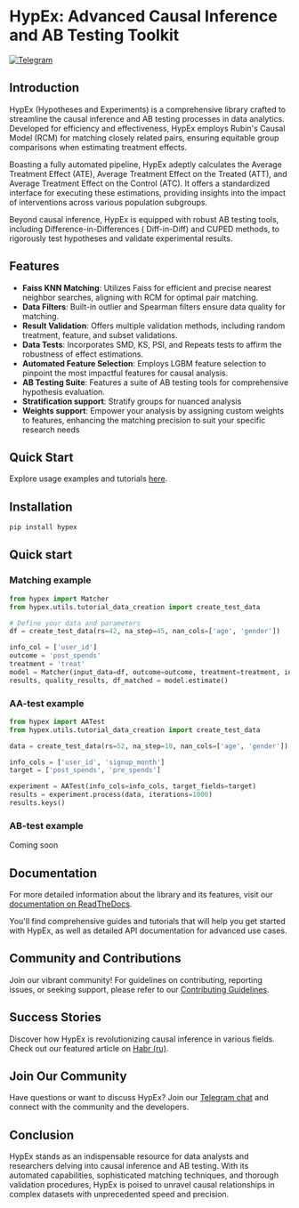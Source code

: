 # HypEx: Advanced Causal Inference and AB Testing Toolkit

[![Telegram](https://img.shields.io/badge/chat-on%20Telegram-2ba2d9.svg)](https://t.me/hypexchat)

## Introduction

HypEx (Hypotheses and Experiments) is a comprehensive library crafted to streamline the causal inference and AB testing
processes in data analytics. Developed for efficiency and effectiveness, HypEx employs Rubin's Causal Model (RCM) for
matching closely related pairs, ensuring equitable group comparisons when estimating treatment effects.

Boasting a fully automated pipeline, HypEx adeptly calculates the Average Treatment Effect (ATE), Average Treatment
Effect on the Treated (ATT), and Average Treatment Effect on the Control (ATC). It offers a standardized interface for
executing these estimations, providing insights into the impact of interventions across various population subgroups.

Beyond causal inference, HypEx is equipped with robust AB testing tools, including Difference-in-Differences (
Diff-in-Diff) and CUPED methods, to rigorously test hypotheses and validate experimental results.

## Features

- **Faiss KNN Matching**: Utilizes Faiss for efficient and precise nearest neighbor searches, aligning with RCM for
  optimal pair matching.
- **Data Filters**: Built-in outlier and Spearman filters ensure data quality for matching.
- **Result Validation**: Offers multiple validation methods, including random treatment, feature, and subset
  validations.
- **Data Tests**: Incorporates SMD, KS, PSI, and Repeats tests to affirm the robustness of effect estimations.
- **Automated Feature Selection**: Employs LGBM feature selection to pinpoint the most impactful features for causal
  analysis.
- **AB Testing Suite**: Features a suite of AB testing tools for comprehensive hypothesis evaluation.
- **Stratification support**: Stratify groups for nuanced analysis
- **Weights support**:  Empower your analysis by assigning custom weights to features, enhancing the matching precision
  to suit your specific research needs

## Quick Start

Explore usage examples and tutorials [here](https://github.com/sb-ai-lab/Hypex/blob/master/examples/tutorials/).

## Installation

```bash
pip install hypex
```

## Quick start

### Matching example

```python
from hypex import Matcher
from hypex.utils.tutorial_data_creation import create_test_data

# Define your data and parameters
df = create_test_data(rs=42, na_step=45, nan_cols=['age', 'gender'])

info_col = ['user_id']
outcome = 'post_spends'
treatment = 'treat'
model = Matcher(input_data=df, outcome=outcome, treatment=treatment, info_col=info_col)
results, quality_results, df_matched = model.estimate()
```

### AA-test example

```python
from hypex import AATest
from hypex.utils.tutorial_data_creation import create_test_data

data = create_test_data(rs=52, na_step=10, nan_cols=['age', 'gender'])

info_cols = ['user_id', 'signup_month']
target = ['post_spends', 'pre_spends']

experiment = AATest(info_cols=info_cols, target_fields=target)
results = experiment.process(data, iterations=1000)
results.keys()
```

### AB-test example

Coming soon

## Documentation

For more detailed information about the library and its features, visit
our [documentation on ReadTheDocs](https://hypex.readthedocs.io/en/latest/).

You'll find comprehensive guides and tutorials that will help you get started with HypEx, as well as detailed API
documentation for advanced use cases.

## Community and Contributions

Join our vibrant community! For guidelines on contributing, reporting issues, or seeking support, please refer to
our [Contributing Guidelines](https://github.com/sb-ai-lab/Hypex/blob/master/.github/CONTRIBUTING.md).

## Success Stories

Discover how HypEx is revolutionizing causal inference in various fields. Check out our featured article
on [Habr (ru)](https://habr.com/ru/companies/sberbank/articles/778774/).

## Join Our Community

Have questions or want to discuss HypEx? Join our [Telegram chat](https://t.me/HypExChat) and connect with the community
and the developers.

## Conclusion

HypEx stands as an indispensable resource for data analysts and researchers delving into causal inference and AB
testing. With its automated capabilities, sophisticated matching techniques, and thorough validation procedures, HypEx
is poised to unravel causal relationships in complex datasets with unprecedented speed and precision.
